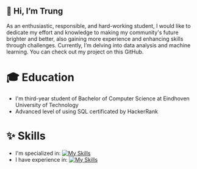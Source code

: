 ## 👋 Hi, I’m Trung
As an enthusiastic, responsible, and hard-working student, I would like to dedicate my effort and knowledge to making my community's future brighter and better, also gaining more experience and enhancing skills through challenges.
Currently, I’m delving into data analysis and machine learning. You can check out my project on this GitHub.
# 🎓 Education
- I'm third-year student of Bachelor of Computer Science at Eindhoven University of Technology
- Advanced level of using SQL certificated by HackerRank
<!--- - 🙋🏻‍♂️ Description --->
# ✨ Skills
- I'm specialized in: [![My Skills](https://skillicons.dev/icons?i=java,py)](https://skillicons.dev)
- I have experience in: [![My Skills](https://skillicons.dev/icons?i=mysql,js,django,docker,git,grafana)](https://skillicons.dev)

<!---
trungpham214/trungpham214 is a ✨ special ✨ repository because its `README.md` (this file) appears on your GitHub profile.
You can click the Preview link to take a look at your changes.
--->

